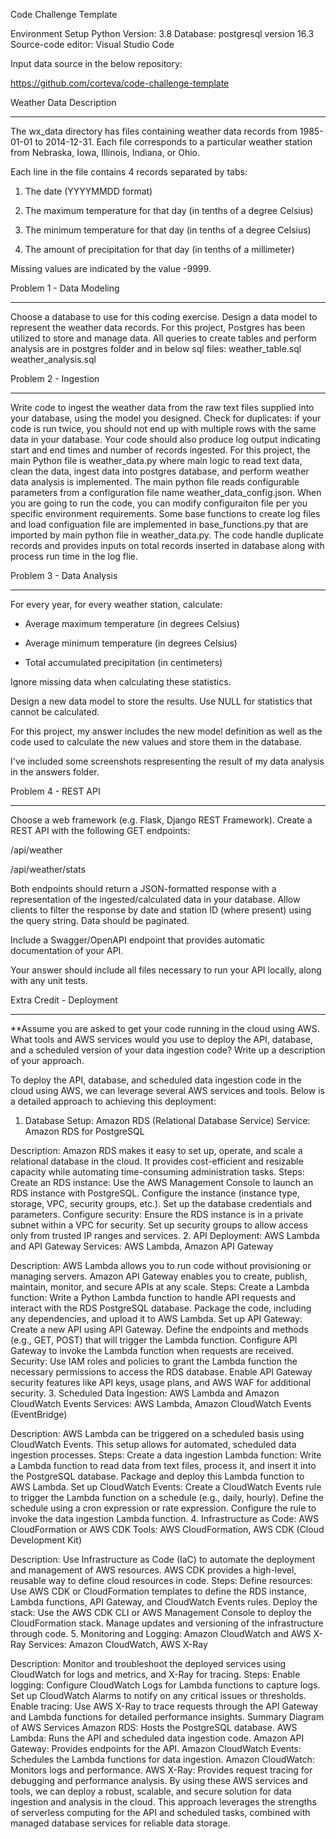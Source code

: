 Code Challenge Template

Environment Setup
Python Version: 3.8
Database: postgresql version 16.3 
Source-code editor: Visual Studio Code 


Input data source in the below repository:

https://github.com/corteva/code-challenge-template

Weather Data Description

------------------------

The wx_data directory has files containing weather data records from 1985-01-01 to 2014-12-31. Each file corresponds to a particular weather station from Nebraska, Iowa, Illinois, Indiana, or Ohio.


Each line in the file contains 4 records separated by tabs: 


1. The date (YYYYMMDD format)

2. The maximum temperature for that day (in tenths of a degree Celsius)

3. The minimum temperature for that day (in tenths of a degree Celsius)

4. The amount of precipitation for that day (in tenths of a millimeter)


Missing values are indicated by the value -9999.

Problem 1 - Data Modeling

-------------------------

Choose a database to use for this coding exercise. Design a data model to represent the weather data records. 
For this project, Postgres has been utilized to store and manage data. All queries to create tables and perform analysis are in postgres folder and in below sql files:
weather_table.sql
weather_analysis.sql 

Problem 2 - Ingestion

---------------------

Write code to ingest the weather data from the raw text files supplied into your database, using the model you designed. Check for duplicates: if your code is run twice, you should not end up with multiple rows with the same data in your database. Your code should also produce log output indicating start and end times and number of records ingested.
For this project, the main Python file is weather_data.py where main logic to read text data, clean the data, ingest data into postgres database, and perform weather data analysis is implemented.
The main python file reads configurable parameters from a configuration file name weather_data_config.json. When you are going to run the code, you can modify configuraiton file per you specific environment requirements.
Some base functions to create log files and load configuation file are implemented in base_functions.py that are imported by main python file in weather_data.py. 
The code handle duplicate records and provides inputs on total records inserted in database along with process run time in the log flie. 

Problem 3 - Data Analysis

-------------------------

For every year, for every weather station, calculate:

* Average maximum temperature (in degrees Celsius)

* Average minimum temperature (in degrees Celsius)

* Total accumulated precipitation (in centimeters)

Ignore missing data when calculating these statistics.

Design a new data model to store the results. Use NULL for statistics that cannot be calculated.


For this project, my answer includes the new model definition as well as the code used to calculate the new values and store them in the database.

I've included some screenshots respresenting the result of my data analysis in the answers folder. 



Problem 4 - REST API

--------------------

Choose a web framework (e.g. Flask, Django REST Framework). Create a REST API with the following GET endpoints:

/api/weather

/api/weather/stats

Both endpoints should return a JSON-formatted response with a representation of the ingested/calculated data in your database. Allow clients to filter the response by date and station ID (where present) using the query string. Data should be paginated.

Include a Swagger/OpenAPI endpoint that provides automatic documentation of your API.


Your answer should include all files necessary to run your API locally, along with any unit tests.


Extra Credit - Deployment

-------------------------

**Assume you are asked to get your code running in the cloud using AWS. What tools and AWS services would you use to deploy the API, database, and a scheduled version of your data ingestion code? Write up a description of your approach.

To deploy the API, database, and scheduled data ingestion code in the cloud using AWS, we can leverage several AWS services and tools. Below is a detailed approach to achieving this deployment:

1. Database Setup: Amazon RDS (Relational Database Service)
Service: Amazon RDS for PostgreSQL

Description: Amazon RDS makes it easy to set up, operate, and scale a relational database in the cloud. It provides cost-efficient and resizable capacity while automating time-consuming administration tasks.
Steps:
Create an RDS instance:
Use the AWS Management Console to launch an RDS instance with PostgreSQL.
Configure the instance (instance type, storage, VPC, security groups, etc.).
Set up the database credentials and parameters.
Configure security:
Ensure the RDS instance is in a private subnet within a VPC for security.
Set up security groups to allow access only from trusted IP ranges and services.
2. API Deployment: AWS Lambda and API Gateway
Services: AWS Lambda, Amazon API Gateway

Description: AWS Lambda allows you to run code without provisioning or managing servers. Amazon API Gateway enables you to create, publish, maintain, monitor, and secure APIs at any scale.
Steps:
Create a Lambda function:
Write a Python Lambda function to handle API requests and interact with the RDS PostgreSQL database.
Package the code, including any dependencies, and upload it to AWS Lambda.
Set up API Gateway:
Create a new API using API Gateway.
Define the endpoints and methods (e.g., GET, POST) that will trigger the Lambda function.
Configure API Gateway to invoke the Lambda function when requests are received.
Security:
Use IAM roles and policies to grant the Lambda function the necessary permissions to access the RDS database.
Enable API Gateway security features like API keys, usage plans, and AWS WAF for additional security.
3. Scheduled Data Ingestion: AWS Lambda and Amazon CloudWatch Events
Services: AWS Lambda, Amazon CloudWatch Events (EventBridge)

Description: AWS Lambda can be triggered on a scheduled basis using CloudWatch Events. This setup allows for automated, scheduled data ingestion processes.
Steps:
Create a data ingestion Lambda function:
Write a Lambda function to read data from text files, process it, and insert it into the PostgreSQL database.
Package and deploy this Lambda function to AWS Lambda.
Set up CloudWatch Events:
Create a CloudWatch Events rule to trigger the Lambda function on a schedule (e.g., daily, hourly).
Define the schedule using a cron expression or rate expression.
Configure the rule to invoke the data ingestion Lambda function.
4. Infrastructure as Code: AWS CloudFormation or AWS CDK
Tools: AWS CloudFormation, AWS CDK (Cloud Development Kit)

Description: Use Infrastructure as Code (IaC) to automate the deployment and management of AWS resources. AWS CDK provides a high-level, reusable way to define cloud resources in code.
Steps:
Define resources:
Use AWS CDK or CloudFormation templates to define the RDS instance, Lambda functions, API Gateway, and CloudWatch Events rules.
Deploy the stack:
Use the AWS CDK CLI or AWS Management Console to deploy the CloudFormation stack.
Manage updates and versioning of the infrastructure through code.
5. Monitoring and Logging: Amazon CloudWatch and AWS X-Ray
Services: Amazon CloudWatch, AWS X-Ray

Description: Monitor and troubleshoot the deployed services using CloudWatch for logs and metrics, and X-Ray for tracing.
Steps:
Enable logging:
Configure CloudWatch Logs for Lambda functions to capture logs.
Set up CloudWatch Alarms to notify on any critical issues or thresholds.
Enable tracing:
Use AWS X-Ray to trace requests through the API Gateway and Lambda functions for detailed performance insights.
Summary Diagram of AWS Services
Amazon RDS: Hosts the PostgreSQL database.
AWS Lambda: Runs the API and scheduled data ingestion code.
Amazon API Gateway: Provides endpoints for the API.
Amazon CloudWatch Events: Schedules the Lambda functions for data ingestion.
Amazon CloudWatch: Monitors logs and performance.
AWS X-Ray: Provides request tracing for debugging and performance analysis.
By using these AWS services and tools, we can deploy a robust, scalable, and secure solution for data ingestion and analysis in the cloud. This approach leverages the strengths of serverless computing for the API and scheduled tasks, combined with managed database services for reliable data storage.
